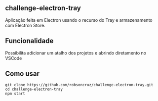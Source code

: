## challenge-electron-tray 
Aplicação feita em Electron usando o recurso do Tray e armazenamento com Electron Store. 

## Funcionalidade
Possibilita adicionar um atalho dos projetos e abrindo diretamento no VSCode

## Como usar
~~~~
git clone https://github.com/robsoncruz/challenge-electron-tray.git
cd challenge-electron-tray
npm start
~~~~